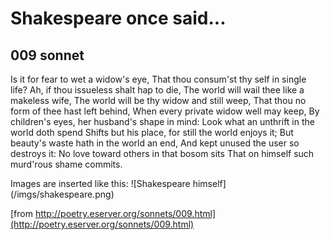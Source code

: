 # Shakespeare once said...

## 009 sonnet

Is it for fear to wet a widow's eye,
That thou consum'st thy self in single life?
Ah, if thou issueless shalt hap to die,
The world will wail thee like a makeless wife,
The world will be thy widow and still weep,
That thou no form of thee hast left behind,
When every private widow well may keep,
By children's eyes, her husband's shape in mind:
Look what an unthrift in the world doth spend
Shifts but his place, for still the world enjoys it;
But beauty's waste hath in the world an end,
And kept unused the user so destroys it:
No love toward others in that bosom sits
That on himself such murd'rous shame commits.

Images are inserted like this:
\!\[Shakespeare himself](/imgs/shakespeare.png)

[from http://poetry.eserver.org/sonnets/009.html](http://poetry.eserver.org/sonnets/009.html)